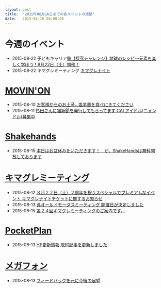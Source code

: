 ```yaml
---
layout: post
title:  "2015年08月16日までの各ユニットの活動"
date:   2015-08-16 00:00:00
---
```


# 今週のイベント

* 2015-08-22 子どもキャリア塾[【探究チャレンジ】地球のレシピ～元素を楽しく学ぼう！8月22日（土）開催！](http://kodomo-career.com/info/news/630.html)
* 2015-08-22 キマグレミーティング [キマグレナイト](https://www.facebook.com/kimaguremeeting/posts/828181390583988)


# [MOVIN'ON](http://coworking-hiroshima.com/)

* 2015-08-10 [お客様からのお土産…塩羊羹を食べにきてください](https://www.facebook.com/movinon.hiroshima/posts/989235014430610)
* 2015-08-11 [杉田さんに猫新聞を発行してもらってます.CATアイドル(ニャンドル)募集中](https://www.facebook.com/movinon.hiroshima/posts/989647937722651)


# [Shakehands](http://www.shakehands.jp/)

* 2015-08-15 [本日はお盆休みをいただきます！　が、ShakeHandsは無料開放しております](https://www.facebook.com/CoworkingShakeHands/posts/979316418786419)


# [キマグレミーティング](https://www.facebook.com/kimaguremeeting)

* 2015-08-12 [８月２２日（土）２周年を祝うスペシャルでプレミアムなイベント キマグレナイトチケットに関するお知らせ](https://www.facebook.com/kimaguremeeting/posts/863779477031953)
* 2015-08-13 [呉オールドモータスミーティング 開催日が決定しました](https://www.facebook.com/kimaguremeeting/posts/864128686997032)
* 2015-08-15 [第２４回キマグレミーティングのご案内です。](https://www.facebook.com/kimaguremeeting/posts/864895710253663)


# [PocketPlan](http://pocketplan.wix.com/pocketplan)

* 2015-08-13 [HP更新情報 取材記事を更新しました](https://www.facebook.com/PocketPlan/posts/878696662216307)


# [メガフォン](https://m-ph.org)

* 2015-08-13 [フィードバックを元に今後の展望](https://www.facebook.com/mega0phone/posts/826537340798268)
